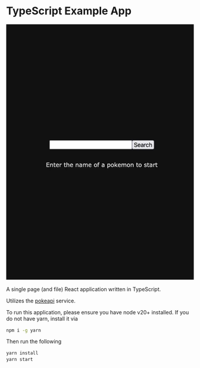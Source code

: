 # TypeScript Example App

![Preview](./preview.webp)

A single page (and file) React application written in TypeScript.

Utilizes the [pokeapi](https://pokeapi.co/) service.

To run this application, please ensure you have node v20+ installed. If you do not have yarn, install it via

```bash
npm i -g yarn
```

Then run the following

```bash
yarn install
yarn start
```
